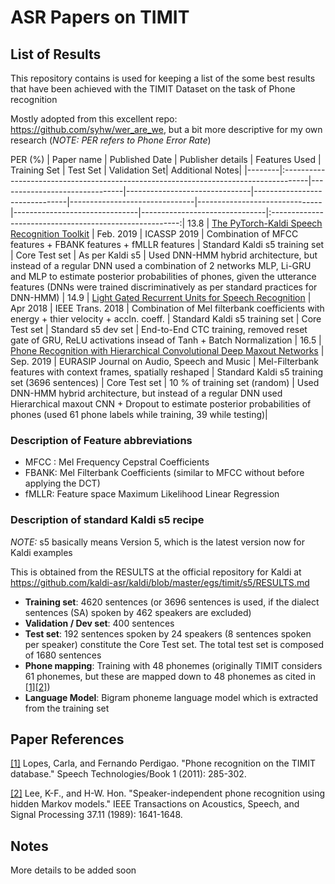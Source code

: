# ASR Papers on TIMIT

## List of Results

This repository contains is used for keeping a list of the some best results that have been achieved with the TIMIT Dataset
on the task of Phone recognition

Mostly adopted from this excellent repo: https://github.com/syhw/wer_are_we, but 
a bit more descriptive for my own research (*NOTE: PER refers to Phone Error Rate*)

PER (%) | Paper name | Published Date | Publisher details | Features Used | Training Set | Test Set | Validation Set| Additional Notes|
|--------|:------------------------------------------------------------------------------------|-------------------------------|-------------------------------|-------------------------------|-------------------------------|-------------------------------|-------------------------------|-------------------------------|:-------------------------------------------------------:|
13.8 | [The PyTorch-Kaldi Speech Recognition Toolkit](https://ieeexplore.ieee.org/iel7/8671773/8682151/08683713.pdf?casa_token=EZf9YkoOqWsAAAAA:zxL4ECdXNBy6-GNhdnYNR30Wxsp6G_4vlbj642lxbCfhm0yn94nbgRHh3tve54LpbwQB3oR-) | Feb. 2019 | ICASSP 2019 | Combination of MFCC features + FBANK features + fMLLR features | Standard Kaldi s5 training set | Core Test set | As per Kaldi s5 | Used DNN-HMM hybrid architecture, but instead of a regular DNN used a combination of 2 networks MLP, Li-GRU and MLP to estimate posterior probabilities of phones, given the utterance features (DNNs were trained discriminatively as per standard practices for DNN-HMM) |
14.9 | [Light Gated Recurrent Units for Speech Recognition](https://arxiv.org/pdf/1803.10225) | Apr 2018 | IEEE Trans. 2018 | Combination of Mel filterbank coefficients with energy + thier velocity + accln. coeff. | Standard Kaldi s5 training set | Core Test set | Standard s5 dev set | End-to-End CTC training, removed reset gate of GRU, ReLU activations insead of Tanh + Batch Normalization |
16.5 | [Phone Recognition with Hierarchical Convolutional Deep Maxout Networks](https://link.springer.com/content/pdf/10.1186%2Fs13636-015-0068-3.pdf) | Sep. 2019 | EURASIP Journal on Audio, Speech and Music | Mel-Filterbank features with context frames, spatially reshaped | Standard Kaldi s5 training set (3696 sentences) | Core Test set | 10 % of training set (random) | Used DNN-HMM hybrid architecture, but instead of a regular DNN used Hierarchical maxout CNN + Dropout to estimate posterior probabilities of phones (used 61 phone labels while training, 39 while testing)|

### Description of Feature abbreviations

- MFCC : Mel Frequency Cepstral Coefficients
- FBANK: Mel Filterbank Coefficients (similar to MFCC without before applying the DCT)
- fMLLR: Feature space Maximum Likelihood Linear Regression

### Description of standard Kaldi s5 recipe 

*NOTE:* s5 basically means Version 5, which is the latest version now for Kaldi examples

This is obtained from the RESULTS at the official repository for Kaldi at https://github.com/kaldi-asr/kaldi/blob/master/egs/timit/s5/RESULTS.md

- **Training set**: 4620 sentences (or 3696 sentences is used, if the dialect sentences (SA) spoken by 462 speakers are excluded)
- **Validation / Dev set**: 400 sentences
- **Test set**: 192 sentences spoken by 24 speakers (8 sentences spoken per speaker) constitute the Core Test set. The total test set is composed of 1680 sentences
- **Phone mapping**: Training with 48 phonemes (originally TIMIT considers 61 phonemes, but these are mapped down to 48 phonemes as cited in [[1]](https://www.intechopen.com/books/speech-technologies/phoneme-recognition-on-the-timit-database)[[2]](https://ieeexplore.ieee.org/iel1/29/1758/00046546.pdf?casa_token=sXvGQS2ptokAAAAA:rMibo9lch5X03TUxV5seLNWkugLwYZ6RKKqrGU-HfLfXfCbXclIpYc0lHnJnCl8UB3dOYktL))
- **Language Model**: Bigram phoneme language model which is extracted from the training set

## Paper References

[[1]](https://www.intechopen.com/books/speech-technologies/phoneme-recognition-on-the-timit-database) Lopes, Carla, and Fernando Perdigao. "Phone recognition on the TIMIT database." Speech Technologies/Book 1 (2011): 285-302.

[[2]](https://ieeexplore.ieee.org/iel1/29/1758/00046546.pdf?casa_token=sXvGQS2ptokAAAAA:rMibo9lch5X03TUxV5seLNWkugLwYZ6RKKqrGU-HfLfXfCbXclIpYc0lHnJnCl8UB3dOYktL) Lee, K-F., and H-W. Hon. "Speaker-independent phone recognition using hidden Markov models." IEEE Transactions on Acoustics, Speech, and Signal Processing 37.11 (1989): 1641-1648.

## Notes

More details to be added soon
